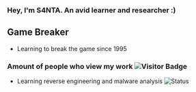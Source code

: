### Hey, I'm S4NTA. An avid learner and researcher :)


## Game Breaker
- Learning to break the game since 1995
### Amount of people who view my work ![Visitor Badge](https://visitor-badge.laobi.icu/badge?page_id=DefaultO.DefaultO)
- Learning reverse engineering and malware analysis
![Status](https://github-readme-stats.vercel.app/api?username=S4NTA&show_icons=true&hide_border=true&count_private=true&theme=buefy)


<!--- f

# - Be kind and drop a follow :) -


<h2 align="center">Contact</h2>
<h3 align="center">Suggestions + Advice + Guidance Appreciated </h3>
<h4 align="center">Reverse engineer + Avid Learner + Software developer</h4>
<p align="center">S4NTA#1111</p>


</pre><br>


